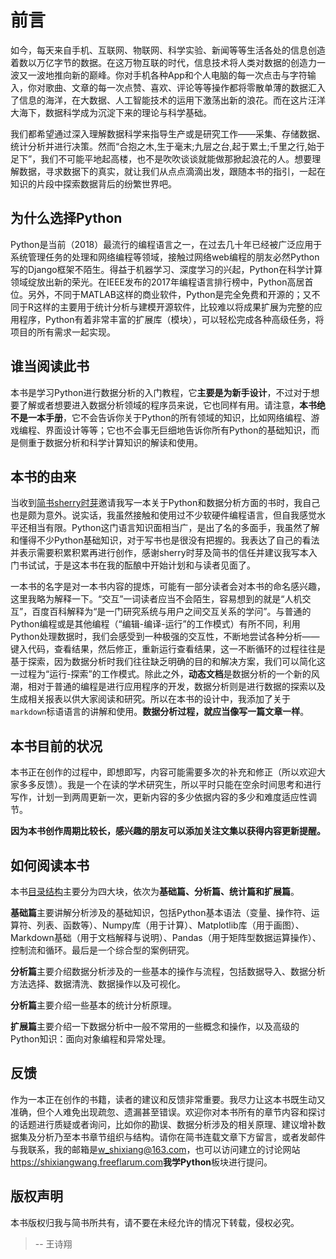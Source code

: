 # 前言

如今，每天来自手机、互联网、物联网、科学实验、新闻等等生活各处的信息创造着数以万亿字节的数据。在这万物互联的时代，信息技术将人类对数据的创造力一波又一波地推向新的巅峰。你对手机各种App和个人电脑的每一次点击与字符输入，你对歌曲、文章的每一次点赞、喜欢、评论等等操作都将零散单薄的数据汇入了信息的海洋，在大数据、人工智能技术的运用下激荡出新的浪花。而在这片汪洋大海下，数据科学成为沉淀下来的理论与科学基础。  

我们都希望通过深入理解数据科学来指导生产或是研究工作——采集、存储数据、统计分析并进行决策。然而“合抱之木,生于毫末;九层之台,起于累土;千里之行,始于足下”，我们不可能平地起高楼，也不是吹吹谈谈就能做那掀起浪花的人。想要理解数据，寻求数据下的真实，就让我们从点点滴滴出发，跟随本书的指引，一起在知识的片段中探索数据背后的纷繁世界吧。

## 为什么选择Python

Python是当前（2018）最流行的编程语言之一，在过去几十年已经被广泛应用于系统管理任务的处理和网络编程等领域，接触过网络web编程的朋友必然Python写的Django框架不陌生。得益于机器学习、深度学习的兴起，Python在科学计算领域绽放出新的荣光。在IEEE发布的2017年编程语言排行榜中，Python高居首位。另外，不同于MATLAB这样的商业软件，Python是完全免费和开源的；又不同于R这样的主要用于统计分析与建模开源软件，比较难以将成果扩展为完整的应用程序，Python有着非常丰富的扩展库（模块），可以轻松完成各种高级任务，将项目的所有需求一起实现。

## 谁当阅读此书

本书是学习Python进行数据分析的入门教程，它**主要是为新手设计**，不过对于想要了解或者想要进入数据分析领域的程序员来说，它也同样有用。请注意，**本书绝不是一本手册**，它不会告诉你关于Python的所有领域的知识，比如网络编程、游戏编程、界面设计等等；它也不会事无巨细地告诉你所有Python的基础知识，而是侧重于数据分析和科学计算知识的解读和使用。

## 本书的由来

当收到[简书sherry时芽](https://www.jianshu.com/u/d6d4314bb065)邀请我写一本关于Python和数据分析方面的书时，我自己也是颇为意外。说实话，我虽然接触和使用过不少软硬件编程语言，但自我感觉水平还相当有限。Python这门语言知识面相当广，是出了名的多面手，我虽然了解和懂得不少Python基础知识，对于写书也是很没有把握的。我表达了自己的看法并表示需要积累积累再进行创作，感谢sherry时芽及简书的信任并建议我写本入门书试试，于是这本书在我的酝酿中开始计划和与读者见面了。

一本书的名字是对一本书内容的提炼，可能有一部分读者会对本书的命名感兴趣，这里我略为解释一下。“交互”一词读者应当不会陌生，容易想到的就是“人机交互”，百度百科解释为“是一门研究系统与用户之间交互关系的学问”。与普通的Python编程或是其他编程（“编辑-编译-运行”的工作模式）有所不同，利用Python处理数据时，我们会感受到一种极强的交互性，不断地尝试各种分析——键入代码，查看结果，然后修正，重新运行查看结果，这一不断循环的过程往往是基于探索，因为数据分析时我们往往缺乏明确的目的和解决方案，我们可以简化这一过程为“运行-探索”的工作模式。除此之外，**动态文档**是数据分析的一个新的风潮，相对于普通的编程是进行应用程序的开发，数据分析则是进行数据的探索以及生成相关报表以供大家阅读和研究。所以在本书的设计中，我添加了关于`markdown`标语语言的讲解和使用。**数据分析过程，就应当像写一篇文章一样**。

## 本书目前的状况

本书正在创作的过程中，即想即写，内容可能需要多次的补充和修正（所以欢迎大家多多反馈）。我是一个在读的学术研究生，所以平时只能在空余时间思考和进行写作，计划一到两周更新一次，更新内容的多少依据内容的多少和难度适应性调节。

**因为本书创作周期比较长，感兴趣的朋友可以添加关注文集以获得内容更新提醒。**

## 如何阅读本书

本书[目录结构](https://www.jianshu.com/p/f1d64816eb31)主要分为四大块，依次为**基础篇、分析篇、统计篇和扩展篇**。

**基础篇**主要讲解分析涉及的基础知识，包括Python基本语法（变量、操作符、运算符、列表、函数等）、Numpy库（用于计算）、Matplotlib库（用于画图）、Markdown基础（用于文档解释与说明）、Pandas（用于矩阵型数据运算操作）、控制流和循环。最后是一个综合型的案例研究。

**分析篇**主要介绍数据分析涉及的一些基本的操作与流程，包括数据导入、数据分析方法选择、数据清洗、数据操作以及可视化。

**分析篇**主要介绍一些基本的统计分析原理。

**扩展篇**主要介绍一下数据分析中一般不常用的一些概念和操作，以及高级的Python知识：面向对象编程和异常处理。

## 反馈

作为一本正在创作的书籍，读者的建议和反馈非常重要。我尽力让这本书既生动又准确，但个人难免出现疏忽、遗漏甚至错误。欢迎你对本书所有的章节内容和探讨的话题进行质疑或者询问，比如你的勘误、数据分析涉及的相关原理、建议增补数据集及分析乃至本书章节组织与结构。请你在简书连载文章下方留言，或者发邮件与我联系，我的邮箱是<w_shixiang@163.com>，也可以访问建立的讨论网站<https://shixiangwang.freeflarum.com>**我学Python**板块进行提问。

## 版权声明

本书版权归我与简书所共有，请不要在未经允许的情况下转载，侵权必究。

>-- 王诗翔